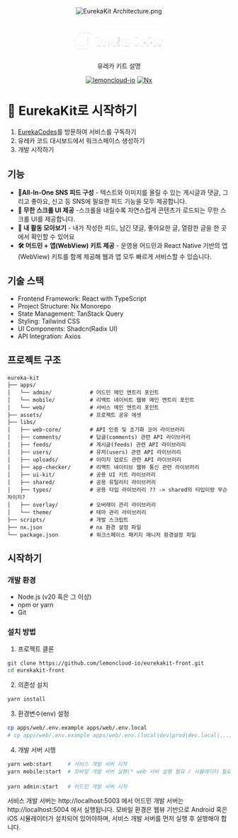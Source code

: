 <div align="center">
  <div>
    <img src="https://github.com/user-attachments/assets/3575c0a1-8087-45cc-b9f0-690765df166e" width="600" alt="EurekaKit Architecture.png"/>
    <h1 align="center"><img src="https://github.com/lemoncloud-io/eurekakit-front/blob/develop/assets/src/images/logo_eureka_codes.png?raw=true" width="200" alt="EurekaCodes"/></h1>
  </div>
  <p>
    유레카 키트 설명
  </p>
</div>

<div align="center" markdown="1">

[![lemoncloud-io](https://img.shields.io/badge/by-lemoncloud--io-ED6F31?logo=github)](https://github.com/lemoncloud-io)
[![Nx](https://img.shields.io/badge/-Nx-143157?logo=nx&logoWidth=30)](https://nx.dev)

</div>

# 🌟 EurekaKit로 시작하기

1. [EurekaCodes](https://eureka.codes/)를 방문하여 서비스를 구독하기
2. 유레카 코드 대시보드에서 워크스페이스 생성하기
3. 개발 시작하기

## 기능

- **🧱All-In-One SNS 피드 구성** - 텍스트와 이미지를 올릴 수 있는 게시글과 댓글, 그리고 좋아요, 신고 등 SNS에 필요한 피드 기능을 모두 제공합니다.
- **🔄 무한 스크롤 UI 제공** -스크롤을 내릴수록 자연스럽게 콘텐츠가 로드되는 무한 스크롤 UI를 제공합니다.
- **📂 내 활동 모아보기** - 내가 작성한 피드, 남긴 댓글, 좋아요한 글, 열람한 글을 한 곳에서 확인할 수 있어요
- **🛠 어드민 + 앱(WebView) 키트 제공** - 운영용 어드민과 React Native 기반의 앱(WebView) 키트를 함께 제공해 웹과 앱 모두 빠르게 서비스할 수 있습니다.

## 기술 스택

- Frontend Framework: React with TypeScript
- Project Structure: Nx Monorepo
- State Management: TanStack Query
- Styling: Tailwind CSS
- UI Components: Shadcn(Radix UI)
- API Integration: Axios

## 프로젝트 구조

```
eureka-kit
├── apps/
│   └── admin/            # 어드민 메인 엔트리 포인트
│   └── mobile/           # 리액트 네이비트 웹뷰 메인 엔트리 포인트
│   └── web/              # 서비스 메인 엔트리 포인트
├── assets/               # 프로젝트 공유 에셋
├── libs/
│   ├── web-core/         # API 인증 및 초기화 코어 라이브러리
│   ├── comments/         # 답글(comments) 관련 API 라이브러리
│   ├── feeds/            # 게시글(feeds) 관련 API 라이브러리
│   ├── users/            # 유저(users) 관련 API 라이브러리
│   ├── uploads/          # 이미지 업로드 관련 API 라이브러리
│   ├── app-checker/      # 리액트 네이티브 웹뷰 통신 관련 라이브러리
│   ├── ui-kit/           # 공용 UI 키트 라이브러리
│   ├── shared/           # 공용 유틸리티 라이브러리
│   ├── types/            # 공용 타입 라이브러리 ?? -> shared의 타입이랑 무슨 차이지?
│   ├── overlay/          # 오버레이 관리 라이브러리
│   └── theme/            # 테마 관리 라이브러리
├── scripts/              # 개발 스크립트
├── nx.json               # nx 환경 설정 파일
└── package.json          # 워크스페이스 패키지 매니저 환경설정 파일
```

## 시작하기

### 개발 환경

- Node.js (v20 혹은 그 이상)
- npm or yarn
- Git

### 설치 방법

1. 프로젝트 클론

```bash
git clone https://github.com/lemoncloud-io/eurekakit-front.git
cd eurekakit-front
```

2. 의존성 설치

```bash
yarn install
```

3. 환경변수(env) 설정

```bash
cp apps/web/.env.example apps/web/.env.local
# cp apps/web/.env.example apps/web/.env.(local|dev|prod|dev.local|...)
```

4. 개발 서버 시행

```bash
yarn web:start     # 서비스 개발 서버 시작
yarn mobile:start  # 모바일 개발 서버 실행(* web 서버 실행 필요 / 시뮬레이터 필요)

yarn admin:start   # 어드민 개발 서버 시작
```

서비스 개발 서버는 http://localhost:5003 에서 어드민 개발 서버는 http://localhost:5004 에서 실행됩니다.
모바일 환경은 웹뷰 기반으로 Android 혹은 iOS 시뮬레이터가 설치되어 있어야하며,
서비스 개발 서버를 먼저 실행 후 실행해야 합니다.
